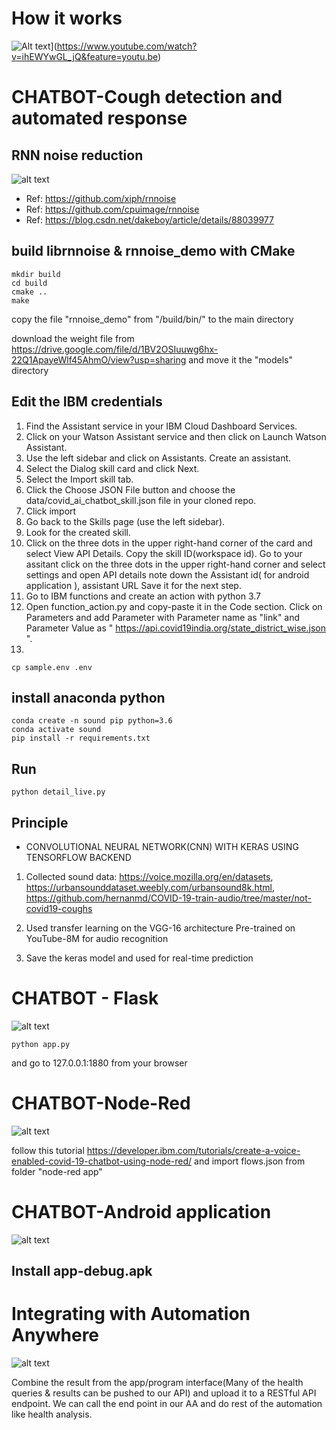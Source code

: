 # How it works
![Alt text](https://img.youtube.com/vi/ihEWYwGL_jQ/0.jpg)](https://www.youtube.com/watch?v=ihEWYwGL_jQ&feature=youtu.be)
# CHATBOT-Cough detection and automated response

## RNN noise reduction 
![alt text](https://github.com/kishorkuttan/Covid-19-chatbot-using-IBM-cloud-and-deep-learning/blob/master/rnn_noise_reduction.png?raw=true)

* Ref: https://github.com/xiph/rnnoise
* Ref: https://github.com/cpuimage/rnnoise
* Ref: https://blog.csdn.net/dakeboy/article/details/88039977


## build librnnoise & rnnoise_demo with CMake

```
mkdir build
cd build
cmake ..
make
```

copy the file "rnnoise_demo" from "/build/bin/" to the main directory

download the weight file from https://drive.google.com/file/d/1BV2OSIuuwg6hx-22Q1ApayeWlf45AhmO/view?usp=sharing
and move it the "models" directory
## Edit the IBM credentials

1. Find the Assistant service in your IBM Cloud Dashboard Services.
2. Click on your Watson Assistant service and then click on Launch Watson Assistant.
3. Use the left sidebar and click on Assistants. Create an assistant.
4. Select the Dialog skill card and click Next.
5. Select the Import skill tab.
6. Click the Choose JSON File button and choose the data/covid_ai_chatbot_skill.json file in your cloned repo.
7. Click import
8. Go back to the Skills page (use the left sidebar).
9. Look for the created skill.
10. Click on the three dots in the upper right-hand corner of the card and select View API Details.
Copy the skill ID(workspace id). Go to your assitant click on the three dots in the upper right-hand corner and select settings and open API details note down the Assistant id( for android application ), assistant URL Save it for the next step.
11. Go to IBM functions and create an action with python 3.7 
12. Open function_action.py and copy-paste it in the Code section. Click on Parameters and add Parameter with Parameter name as "link" and Parameter Value as " https://api.covid19india.org/state_district_wise.json ".
13.
```
cp sample.env .env
```


## install anaconda python
```
conda create -n sound pip python=3.6
conda activate sound
pip install -r requirements.txt
```

## Run

```
python detail_live.py
```
## Principle
* CONVOLUTIONAL NEURAL NETWORK(CNN) WITH KERAS USING TENSORFLOW BACKEND

1. Collected sound data: https://voice.mozilla.org/en/datasets, https://urbansounddataset.weebly.com/urbansound8k.html, https://github.com/hernanmd/COVID-19-train-audio/tree/master/not-covid19-coughs

2. Used transfer learning on the VGG-16 architecture Pre-trained on YouTube-8M for audio recognition

3. Save the keras model and used for real-time prediction

# CHATBOT - Flask
![alt text](https://github.com/kishorkuttan/Covid-19-chatbot-using-IBM-cloud-and-deep-learning/blob/master/flask_chatbot.png?raw=true)

```
python app.py
```
and go to 127.0.0.1:1880 from your browser

# CHATBOT-Node-Red
![alt text](https://github.com/kishorkuttan/Covid-19-chatbot-using-IBM-cloud-and-deep-learning/blob/master/node-red.png?raw=true)

follow this tutorial https://developer.ibm.com/tutorials/create-a-voice-enabled-covid-19-chatbot-using-node-red/
and import flows.json from folder "node-red app"

# CHATBOT-Android application
![alt text](https://github.com/kishorkuttan/Covid-19-chatbot-using-IBM-cloud-and-deep-learning/blob/master/Android_demo_app.jpg?raw=true)

## Install app-debug.apk

# Integrating with Automation Anywhere
![alt text](https://github.com/kishorkuttan/Employees-health-check-chatbot-using-IBM-Watson-Automation-Anywhere-and-AI-/blob/master/aa.png?raw=true)

Combine the result from the app/program interface(Many of the health queries & results can be pushed to our API) and upload it to a RESTful API endpoint. We can call the end point in our AA and do rest of the automation like health analysis.
